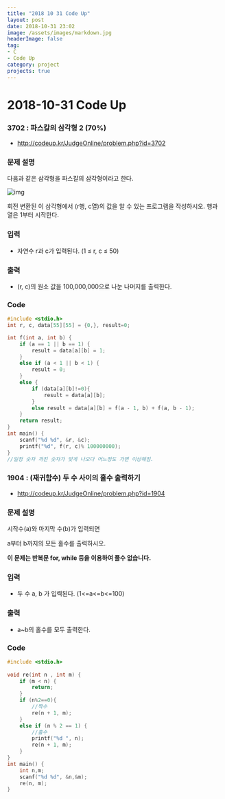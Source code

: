 ```yaml
---
title: "2018 10 31 Code Up"
layout: post
date: 2018-10-31 23:02
image: /assets/images/markdown.jpg
headerImage: false
tag:
- C
- Code Up
category: project
projects: true
---
```


# 2018-10-31 Code Up

### 3702 : 파스칼의 삼각형 2 (70%)

- http://codeup.kr/JudgeOnline/problem.php?id=3702

### 문제 설명 

 다음과 같은 삼각형을 파스칼의 삼각형이라고 한다.


![img](http://codeup.kr/JudgeOnline/upload/201312/image/pascal.jpg)

회전 변환된 이 삼각형에서 (r행, c열)의 값을 알 수 있는 프로그램을 작성하시오. 행과 열은 1부터 시작한다.

### 입력 

- 자연수 r과 c가 입력된다. (1 ≤ r, c ≤ 50)

### 출력

- (r, c)의 원소 값을 100,000,000으로 나눈 나머지를 출력한다.



### Code 

```c
#include <stdio.h>
int r, c, data[55][55] = {0,}, result=0;

int f(int a, int b) {
	if (a == 1 || b == 1) {
		result = data[a][b] = 1;
	}
	else if (a < 1 || b < 1) {
		result = 0;
	}
	else {
		if (data[a][b]!=0){
			result = data[a][b];
		}
		else result = data[a][b] = f(a - 1, b) + f(a, b - 1);
	}
	return result;
}
int main() {
	scanf("%d %d", &r, &c);
	printf("%d", f(r, c)% 100000000);
}
//일정 숫자 까진 숫자가 맞게 나오다 어느정도 가면 이상해짐.
```



### 1904 : (재귀함수) 두 수 사이의 홀수 출력하기

- http://codeup.kr/JudgeOnline/problem.php?id=1904

### 문제 설명 

시작수(a)와 마지막 수(b)가 입력되면



a부터 b까지의 모든 홀수를 출력하시오.

**이 문제는 반복문 for, while 등을 이용하여 풀수 없습니다.**

### 입력 

- 두 수 a, b 가 입력된다. (1<=a<=b<=100)

### 출력

- a~b의 홀수를 모두 출력한다.



### Code 

```c
#include <stdio.h>
 
void re(int n , int m) {
    if (m < n) {
        return;
    }
    if (n%2==0){
        //짝수
        re(n + 1, m);
    }
    else if (n % 2 == 1) {
        //홀수
        printf("%d ", n);
        re(n + 1, m);
    }
}
int main() {
    int n,m;
    scanf("%d %d", &n,&m);
    re(n, m);
}
```

